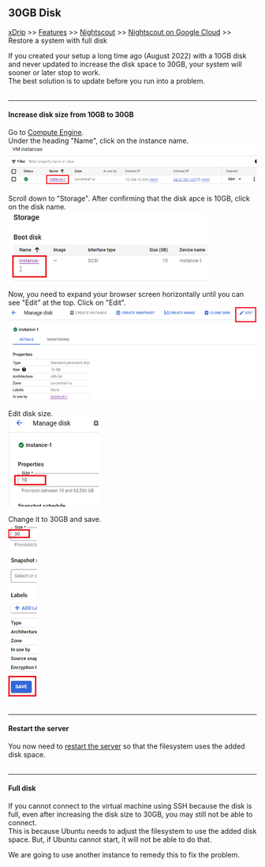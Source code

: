 ## 30GB Disk
[xDrip](../../README.md) >> [Features](../Features_page.md) >> [Nightscout](../Nightscout_page.md) >> [Nightscout on Google Cloud](./GoogleCloud.md) >> Restore a system with full disk  
  
If you created your setup a long time ago (August 2022) with a 10GB disk and never updated to increase the disk space to 30GB, your system will sooner or later stop to work.  
The best solution is to update before you run into a problem.  
<br/>  
  
---  
  
#### **Increase disk size from 10GB to 30GB**  
Go to [Compute Engine](./ComputeEngine.md).  
Under the heading "Name", click on the instance name.  
![](./images/InstanceName.png)  
  
Scroll down to "Storage".  After confirming that the disk apce is 10GB, click on the disk name.  
![](./images/EditInstanceDisk.png)  
  
Now, you need to expand your browser screen horizontally until you can see "Edit" at the top.  Click on "Edit".  
![](./images/EditDisk.png)  
  
Edit disk size.  
![](./images/Disk10G.png)  
  
Change it to 30GB and save.  
![](./images/UpdateDiskSize.png)  
<br/>  
  
---  
  
#### **Restart the server**
You now need to [restart the server](./Restart.md) so that the filesystem uses the added disk space.  
<br/>  
  
---  
  
#### **Full disk**
If you cannot connect to the virtual machine using SSH because the disk is full, even after increasing the disk size to 30GB, you may still not be able to connect.  
This is because Ubuntu needs to adjust the filesystem to use the added disk space.  But, if Ubuntu cannot start, it will not be able to do that.  
  
We are going to use another instance to remedy this to fix the problem.  
  
  
